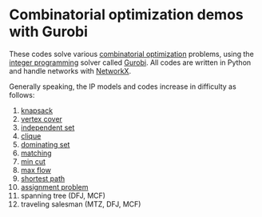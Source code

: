 # Combinatorial optimization demos with Gurobi

These codes solve various [combinatorial optimization](https://en.wikipedia.org/wiki/Combinatorial_optimization) problems, using the [integer programming](https://en.wikipedia.org/wiki/Integer_programming) solver called [Gurobi](https://en.wikipedia.org/wiki/Gurobi). All codes are written in Python and handle networks with [NetworkX](https://en.wikipedia.org/wiki/NetworkX).

Generally speaking, the IP models and codes increase in difficulty as follows:
1. [knapsack](https://github.com/AustinLBuchanan/Combinatorial-Optimization-in-Gurobi/blob/main/knapsack.ipynb)
2. [vertex cover](https://github.com/AustinLBuchanan/Combinatorial-Optimization-in-Gurobi/blob/main/vertex-cover.ipynb)
3. [independent set](https://github.com/AustinLBuchanan/Combinatorial-Optimization-in-Gurobi/blob/main/ind-set.ipynb)
4. [clique](https://github.com/AustinLBuchanan/Combinatorial-Optimization-in-Gurobi/blob/main/clique.ipynb)
5. [dominating set](https://github.com/AustinLBuchanan/Combinatorial-Optimization-in-Gurobi/blob/main/dom-set.ipynb)
6. [matching](https://github.com/AustinLBuchanan/Combinatorial-Optimization-in-Gurobi/blob/main/matching.ipynb)
7. [min cut](https://github.com/AustinLBuchanan/Combinatorial-Optimization-in-Gurobi/blob/main/min-cut.ipynb)
8. [max flow](https://github.com/AustinLBuchanan/Combinatorial-Optimization-in-Gurobi/blob/main/max-flow.ipynb)
9. [shortest path](https://github.com/AustinLBuchanan/Combinatorial-Optimization-in-Gurobi/blob/main/shortest-path.ipynb)
10. [assignment problem](https://github.com/AustinLBuchanan/Combinatorial-Optimization-in-Gurobi/blob/main/assignment.ipynb)
11. spanning tree (DFJ, MCF)
12. traveling salesman (MTZ, DFJ, MCF)

